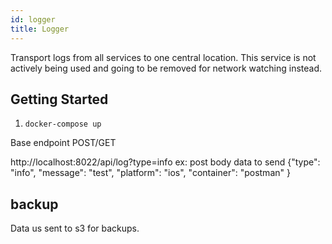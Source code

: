 ```yaml
---
id: logger
title: Logger
---
```


Transport logs from all services to one central location. This service is not actively being used and going to be removed for network watching instead.

## Getting Started

1. `docker-compose up`

Base endpoint POST/GET

http://localhost:8022/api/log?type=info
ex: post body data to send {"type": "info", "message": "test", "platform": "ios", "container": "postman" }

## backup

Data us sent to s3 for backups.
